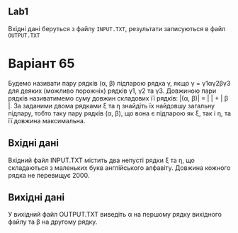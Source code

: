 ## Lab1

Вхідні дані беруться з файлу `INPUT.TXT`, результати записуються в файл `OUTPUT.TXT`

# Варіант 65

Будемо називати пару рядків (α, β) підпарою рядка γ, якщо γ = γ1αγ2βγ3 для деяких (можливо порожніх) рядків γ1, γ2 та γ3. Довжиною пари рядків називатимемо суму довжин складових її рядків: |(α, β)| = | | + | β |.
За заданими двома рядками ξ та η знайдіть їх найдовшу загальну підпару, тобто таку пару рядків (α, β), що вона є підпарою як ξ, так і η, та її довжина максимальна.

## Вхідні дані

Вхідний файл INPUT.TXT містить два непусті рядки ξ та η, що складаються з маленьких букв англійського алфавіту. Довжина кожного рядка не перевищує 2000.

## Вихідні дані

У вихідний файл OUTPUT.TXT виведіть α на першому рядку вихідного файлу та β на другому рядку.